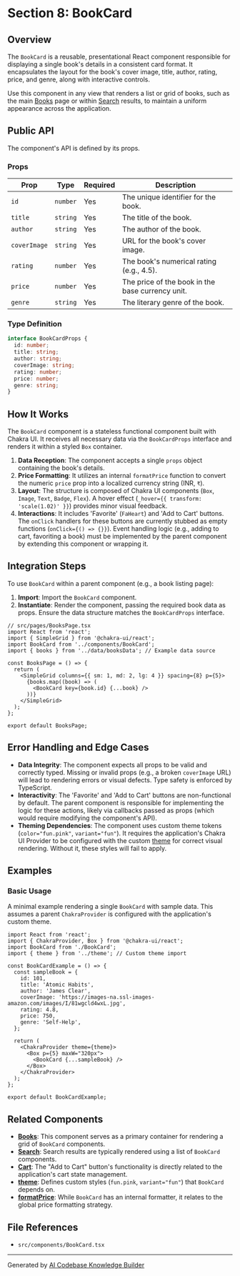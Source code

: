 # Section 8: BookCard

## Overview

The `BookCard` is a reusable, presentational React component responsible for displaying a single book's details in a consistent card format. It encapsulates the layout for the book's cover image, title, author, rating, price, and genre, along with interactive controls.

Use this component in any view that renders a list or grid of books, such as the main [Books](05_books.md) page or within [Search](06_search.md) results, to maintain a uniform appearance across the application.

## Public API

The component's API is defined by its props.

### Props

| Prop         | Type     | Required | Description                                    |
|--------------|----------|----------|------------------------------------------------|
| `id`         | `number` | Yes      | The unique identifier for the book.            |
| `title`      | `string` | Yes      | The title of the book.                         |
| `author`     | `string` | Yes      | The author of the book.                        |
| `coverImage` | `string` | Yes      | URL for the book's cover image.                |
| `rating`     | `number` | Yes      | The book's numerical rating (e.g., 4.5).       |
| `price`      | `number` | Yes      | The price of the book in the base currency unit. |
| `genre`      | `string` | Yes      | The literary genre of the book.                |

### Type Definition

```typescript
interface BookCardProps {
  id: number;
  title: string;
  author: string;
  coverImage: string;
  rating: number;
  price: number;
  genre: string;
}
```

## How It Works

The `BookCard` component is a stateless functional component built with Chakra UI. It receives all necessary data via the `BookCardProps` interface and renders it within a styled `Box` container.

1.  **Data Reception**: The component accepts a single `props` object containing the book's details.
2.  **Price Formatting**: It utilizes an internal `formatPrice` function to convert the numeric `price` prop into a localized currency string (INR, `₹`).
3.  **Layout**: The structure is composed of Chakra UI components (`Box`, `Image`, `Text`, `Badge`, `Flex`). A hover effect (`_hover={{ transform: 'scale(1.02)' }}`) provides minor visual feedback.
4.  **Interactions**: It includes 'Favorite' (`FaHeart`) and 'Add to Cart' buttons. The `onClick` handlers for these buttons are currently stubbed as empty functions (`onClick={() => {}}`). Event handling logic (e.g., adding to cart, favoriting a book) must be implemented by the parent component by extending this component or wrapping it.

## Integration Steps

To use `BookCard` within a parent component (e.g., a book listing page):

1.  **Import**: Import the `BookCard` component.
2.  **Instantiate**: Render the component, passing the required book data as props. Ensure the data structure matches the `BookCardProps` interface.

```tsx
// src/pages/BooksPage.tsx
import React from 'react';
import { SimpleGrid } from '@chakra-ui/react';
import BookCard from '../components/BookCard';
import { books } from '../data/booksData'; // Example data source

const BooksPage = () => {
  return (
    <SimpleGrid columns={{ sm: 1, md: 2, lg: 4 }} spacing={8} p={5}>
      {books.map((book) => (
        <BookCard key={book.id} {...book} />
      ))}
    </SimpleGrid>
  );
};

export default BooksPage;
```

## Error Handling and Edge Cases

-   **Data Integrity**: The component expects all props to be valid and correctly typed. Missing or invalid props (e.g., a broken `coverImage` URL) will lead to rendering errors or visual defects. Type safety is enforced by TypeScript.
-   **Interactivity**: The 'Favorite' and 'Add to Cart' buttons are non-functional by default. The parent component is responsible for implementing the logic for these actions, likely via callbacks passed as props (which would require modifying the component's API).
-   **Theming Dependencies**: The component uses custom theme tokens (`color="fun.pink"`, `variant="fun"`). It requires the application's Chakra UI Provider to be configured with the custom [theme](09_theme.md) for correct visual rendering. Without it, these styles will fail to apply.

## Examples

### Basic Usage

A minimal example rendering a single `BookCard` with sample data. This assumes a parent `ChakraProvider` is configured with the application's custom theme.

```tsx
import React from 'react';
import { ChakraProvider, Box } from '@chakra-ui/react';
import BookCard from './BookCard';
import { theme } from '../theme'; // Custom theme import

const BookCardExample = () => {
  const sampleBook = {
    id: 101,
    title: 'Atomic Habits',
    author: 'James Clear',
    coverImage: 'https://images-na.ssl-images-amazon.com/images/I/81wgcld4wxL.jpg',
    rating: 4.8,
    price: 750,
    genre: 'Self-Help',
  };

  return (
    <ChakraProvider theme={theme}>
      <Box p={5} maxW="320px">
        <BookCard {...sampleBook} />
      </Box>
    </ChakraProvider>
  );
};

export default BookCardExample;
```

## Related Components

-   **[Books](05_books.md)**: This component serves as a primary container for rendering a grid of `BookCard` components.
-   **[Search](06_search.md)**: Search results are typically rendered using a list of `BookCard` components.
-   **[Cart](07_cart.md)**: The "Add to Cart" button's functionality is directly related to the application's cart state management.
-   **[theme](09_theme.md)**: Defines custom styles (`fun.pink`, `variant="fun"`) that `BookCard` depends on.
-   **[formatPrice](10_formatprice.md)**: While `BookCard` has an internal formatter, it relates to the global price formatting strategy.

## File References

-   `src/components/BookCard.tsx`

---

Generated by [AI Codebase Knowledge Builder](https://github.com/The-Pocket/Tutorial-Codebase-Knowledge)